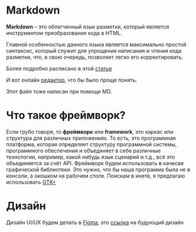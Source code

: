 # Markdown

**Markdown** – это облегченный язык разметки, который является инструментом преобразования кода в HTML. 

Главной особенностью данного языка является максимально простой синтаксис, который служит для упрощения написания и чтения кода разметки, что, в свою очередь, позволяет легко его корректировать.

Более подробно расписано в этой [статье](https://gist.github.com/Jekins/2bf2d0638163f1294637)

И вот онлайн [редактор](https://stackedit.io/app#), что бы было проще понять.

Этот файл тоже написан при помощи MD.

# Что такое фреймворк?

Если грубо говоря, то **фреймворк** или **framework**, это каркас или структура для различных приложениях. То есть, это программная платформа, которая определяет структуру программной системы, программного обеспечения и объединяет в себе различные технологии, например, какой нибудь язык сценарий и т.д., всё это объединяется за счёт API.
Фреймворк будем использовать в качесве графической библиотеки. Это нужно, что бы наша программа была не в консоли, а окошком на рабочем столе. Поискам в инете, я предлагаю использовать [GTK+](https://www.gtk.org/)

# Дизайн

Дизайн UI/UX будем делать в [Figma](https://www.figma.com), это [ссылка](https://www.figma.com/file/14y09XDpMbT63j7UwaQkMP/MD-editor?node-id=0%3A1) на будующий дизайн
